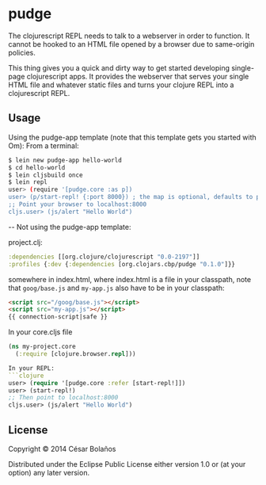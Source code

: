# pudge

The clojurescript REPL needs to talk to a webserver in order to function. It
cannot be hooked to an HTML file opened by a browser due to same-origin
policies.

This thing gives you a quick and dirty way to get started developing
single-page clojurescript apps. It provides the webserver that serves your
single HTML file and whatever static files and turns your clojure REPL into a
clojurescript REPL.

## Usage

Using the pudge-app template (note that this template gets you started with Om):
From a terminal:
```bash
$ lein new pudge-app hello-world
$ cd hello-world
$ lein cljsbuild once
$ lein repl
user> (require '[pudge.core :as p])
user> (p/start-repl! {:port 8000}) ; the map is optional, defaults to port 8000
;; Point your browser to localhost:8000
cljs.user> (js/alert "Hello World")
```

--
Not using the pudge-app template:

project.clj:
```clojure
:dependencies [[org.clojure/clojurescript "0.0-2197"]]
:profiles {:dev {:dependencies [org.clojars.cbp/pudge "0.1.0"]}}
```
somewhere in index.html, where index.html is a file in your classpath, note that
`goog/base.js` and `my-app.js` also have to be in your classpath:
```html
<script src="/goog/base.js"></script>
<script src="my-app.js"></script>
{{ connection-script|safe }}
```
In your core.cljs file
```clojure
(ns my-project.core
  (:require [clojure.browser.repl]))

In your REPL:
```clojure
user> (require '[pudge.core :refer [start-repl!]])
user> (start-repl!)
;; Then point to localhost:8000
cljs.user> (js/alert "Hello World")
```

## License

Copyright © 2014 César Bolaños

Distributed under the Eclipse Public License either version 1.0 or (at
your option) any later version.
